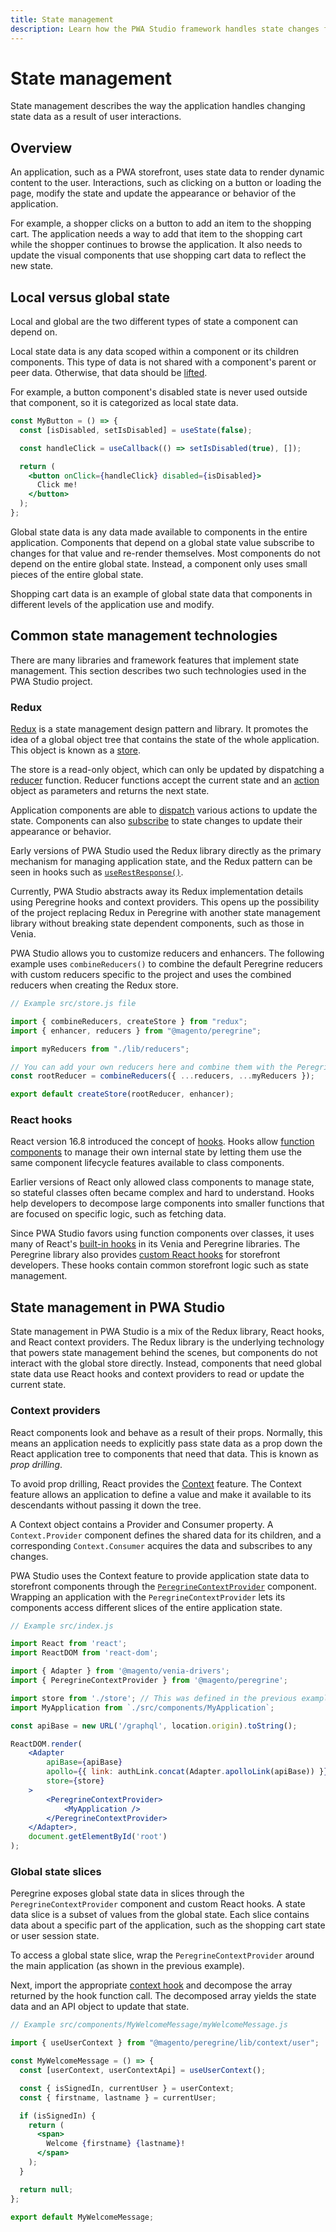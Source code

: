 ```yaml
---
title: State management
description: Learn how the PWA Studio framework handles state changes for data after user interactions.
---
```


# State management

State management describes the way the application handles changing state data as a result of user interactions.

## Overview

An application, such as a PWA storefront, uses state data to render dynamic content to the user.
Interactions, such as clicking on a button or loading the page, modify the state and update the appearance or behavior of the application.

For example, a shopper clicks on a button to add an item to the shopping cart.
The application needs a way to add that item to the shopping cart while the shopper continues to browse the application.
It also needs to update the visual components that use shopping cart data to reflect the new state.

## Local versus global state

Local and global are the two different types of state a component can depend on.

Local state data is any data scoped within a component or its children components.
This type of data is not shared with a component's parent or peer data.
Otherwise, that data should be [lifted][].

[lifted]: https://reactjs.org/docs/lifting-state-up.html

For example, a button component's disabled state is never used outside that component, so
it is categorized as local state data.

```jsx
const MyButton = () => {
  const [isDisabled, setIsDisabled] = useState(false);

  const handleClick = useCallback(() => setIsDisabled(true), []);

  return (
    <button onClick={handleClick} disabled={isDisabled}>
      Click me!
    </button>
  );
};
```

Global state data is any data made available to components in the entire application.
Components that depend on a global state value subscribe to changes for that value and re-render themselves.
Most components do not depend on the entire global state.
Instead, a component only uses small pieces of the entire global state.

Shopping cart data is an example of global state data that components in different levels of the application use and modify.

## Common state management technologies

There are many libraries and framework features that implement state management.
This section describes two such technologies used in the PWA Studio project.

### Redux

[Redux][] is a state management design pattern and library.
It promotes the idea of a global object tree that contains the state of the whole application.
This object is known as a [store][].

[redux]: https://redux.js.org/introduction/getting-started
[store]: https://redux.js.org/glossary#store

The store is a read-only object, which can only be updated by dispatching a [reducer][] function.
Reducer functions accept the current state and an [action][] object as parameters and returns the next state.

[reducer]: https://redux.js.org/glossary#reducer
[action]: https://redux.js.org/basics/actions

Application components are able to [dispatch][] various actions to update the state.
Components can also [subscribe][] to state changes to update their appearance or behavior.

[dispatch]: https://redux.js.org/api/store#dispatchaction
[subscribe]: https://redux.js.org/api/store#subscribelistener

Early versions of PWA Studio used the Redux library directly as the primary mechanism for managing application state,
and the Redux pattern can be seen in hooks such as [`useRestResponse()`][].

[`userestresponse()`]: https://github.com/magento/pwa-studio/blob/develop/packages/peregrine/lib/hooks/useRestResponse.js

Currently, PWA Studio abstracts away its Redux implementation details using Peregrine hooks and context providers.
This opens up the possibility of the project replacing Redux in Peregrine with another state management library without breaking state dependent components, such as those in Venia.

PWA Studio allows you to customize reducers and enhancers.
The following example uses `combineReducers()` to combine the default Peregrine reducers with custom reducers specific to the project and uses the combined reducers when creating the Redux store.

```jsx
// Example src/store.js file

import { combineReducers, createStore } from "redux";
import { enhancer, reducers } from "@magento/peregrine";

import myReducers from "./lib/reducers";

// You can add your own reducers here and combine them with the Peregrine exports.
const rootReducer = combineReducers({ ...reducers, ...myReducers });

export default createStore(rootReducer, enhancer);
```

### React hooks

React version 16.8 introduced the concept of [hooks][].
Hooks allow [function components][] to manage their own internal state by letting them use the same component lifecycle features available to class components.

[hooks]: https://reactjs.org/docs/hooks-intro.html
[function components]: https://reactjs.org/docs/components-and-props.html#function-and-class-components

Earlier versions of React only allowed class components to manage state,
so stateful classes often became complex and hard to understand.
Hooks help developers to decompose large components into smaller functions that are focused on specific logic, such as fetching data.

Since PWA Studio favors using function components over classes, it uses many of React's [built-in hooks][] in its Venia and Peregrine libraries.
The Peregrine library also provides [custom React hooks][] for storefront developers.
These hooks contain common storefront logic such as state management.

[built-in hooks]: https://reactjs.org/docs/hooks-reference.html
[custom react hooks]: https://reactjs.org/docs/hooks-custom.html

## State management in PWA Studio

State management in PWA Studio is a mix of the Redux library, React hooks, and React context providers.
The Redux library is the underlying technology that powers state management behind the scenes, but
components do not interact with the global store directly.
Instead, components that need global state data use React hooks and context providers to read or update the current state.

### Context providers

React components look and behave as a result of their props.
Normally, this means an application needs to explicitly pass state data as a prop down the React application tree to components that need that data.
This is known as _prop drilling_.

To avoid prop drilling, React provides the [Context][] feature.
The Context feature allows an application to define a value and make it available to its descendants without passing it down the tree.

[context]: https://reactjs.org/docs/context.html

A Context object contains a Provider and Consumer property.
A `Context.Provider` component defines the shared data for its children, and
a corresponding `Context.Consumer` acquires the data and subscribes to any changes.

PWA Studio uses the Context feature to provide application state data to storefront components through the [`PeregrineContextProvider`][] component.
Wrapping an application with the `PeregrineContextProvider` lets its components access different slices of the entire application state.

[`peregrinecontextprovider`]: https://github.com/magento/pwa-studio/blob/develop/packages/peregrine/lib/PeregrineContextProvider/peregrineContextProvider.js

```jsx
// Example src/index.js

import React from 'react';
import ReactDOM from 'react-dom';

import { Adapter } from '@magento/venia-drivers';
import { PeregrineContextProvider } from '@magento/peregrine';

import store from './store'; // This was defined in the previous example
import MyApplication from `./src/components/MyApplication`;

const apiBase = new URL('/graphql', location.origin).toString();

ReactDOM.render(
    <Adapter
        apiBase={apiBase}
        apollo={{ link: authLink.concat(Adapter.apolloLink(apiBase)) }}
        store={store}
    >
        <PeregrineContextProvider>
            <MyApplication />
        </PeregrineContextProvider>
    </Adapter>,
    document.getElementById('root')
);

```

### Global state slices

Peregrine exposes global state data in slices through the `PeregrineContextProvider` component and custom React hooks.
A state data slice is a subset of values from the global state.
Each slice contains data about a specific part of the application, such as the shopping cart state or user session state.

To access a global state slice, wrap the `PeregrineContextProvider` around the main application (as shown in the previous example).

Next, import the appropriate [context hook][] and decompose the array returned by the hook function call.
The decomposed array yields the state data and an API object to update that state.

[context hook]: https://github.com/magento/pwa-studio/tree/develop/packages/peregrine/lib/context

```jsx
// Example src/components/MyWelcomeMessage/myWelcomeMessage.js

import { useUserContext } from "@magento/peregrine/lib/context/user";

const MyWelcomeMessage = () => {
  const [userContext, userContextApi] = useUserContext();

  const { isSignedIn, currentUser } = userContext;
  const { firstname, lastname } = currentUser;

  if (isSignedIn) {
    return (
      <span>
        Welcome {firstname} {lastname}!
      </span>
    );
  }

  return null;
};

export default MyWelcomeMessage;
```
